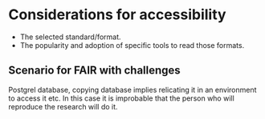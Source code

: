 # Considerations for accessibility
- The selected standard/format.
- The popularity and adoption of specific tools to read those formats.

## Scenario for FAIR with challenges
Postgrel database, copying database implies relicating it in an environment to access it etc. In this case it is improbable that the person who will reproduce the research will do it.
